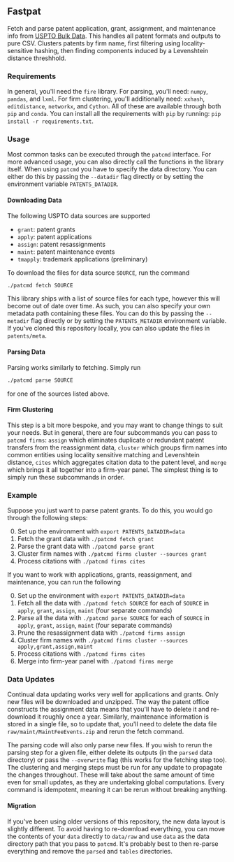 ## Fastpat

Fetch and parse patent application, grant, assignment, and maintenance info from [USPTO Bulk Data](https://bulkdata.uspto.gov/). This handles all patent formats and outputs to pure CSV. Clusters patents by firm name, first filtering using locality-sensitive hashing, then finding components induced by a Levenshtein distance threshhold.

### Requirements

In general, you'll need the `fire` library. For parsing, you'll need: `numpy`, `pandas`, and `lxml`. For firm clustering, you'll additionally need: `xxhash`, `editdistance`, `networkx`, and `Cython`. All of these are available through both `pip` and `conda`. You can install all the requirements with `pip` by running: `pip install -r requirements.txt`.

### Usage

Most common tasks can be executed through the `patcmd` interface. For more advanced usage, you can also directly call the functions in the library itself. When using `patcmd` you have to specify the data directory. You can either do this by passing the `--datadir` flag directly or by setting the environment variable `PATENTS_DATADIR`.

#### Downloading Data

The following USPTO data sources are supported
- `grant`: patent grants
- `apply`: patent applications
- `assign`: patent resassignments
- `maint`: patent maintenance events
- `tmapply`: trademark applications (preliminary)

To download the files for data source `SOURCE`, run the command
``` bash
./patcmd fetch SOURCE
```

This library ships with a list of source files for each type, however this will become out of date over time. As such, you can also specify your own metadata path containing these files. You can do this by passing the `--metadir` flag directly or by setting the `PATENTS_METADIR` environment variable. If you've cloned this repository locally, you can also update the files in `patents/meta`.

#### Parsing Data

Parsing works similarly to fetching. Simply run
``` bash
./patcmd parse SOURCE
```
for one of the sources listed above.

#### Firm Clustering

This step is a bit more bespoke, and you may want to change things to suit your needs. But in general, there are four subcommands you can pass to `patcmd firms`: `assign` which eliminates duplicate or redundant patent transfers from the reassignment data, `cluster` which groups firm names into common entities using locality sensitive matching and Levenshtein distance, `cites` which aggregates citation data to the patent level, and `merge` which brings it all together into a firm-year panel. The simplest thing is to simply run these subcommands in order.

### Example

Suppose you just want to parse patent grants. To do this, you would go through the following steps:

0. Set up the environment with `export PATENTS_DATADIR=data`
1. Fetch the grant data with `./patcmd fetch grant`
2. Parse the grant data with `./patcmd parse grant`
4. Cluster firm names with `./patcmd firms cluster --sources grant`
5. Process citations with `./patcmd firms cites`

If you want to work with applications, grants, reassignment, and maintenance, you can run the following

0. Set up the environment with `export PATENTS_DATADIR=data`
1. Fetch all the data with `./patcmd fetch SOURCE` for each of `SOURCE` in `apply`, `grant`, `assign`, `maint` (four separate commands)
2. Parse all the data with `./patcmd parse SOURCE` for each of `SOURCE` in `apply`, `grant`, `assign`, `maint` (four separate commands)
3. Prune the resassignment data with `./patcmd firms assign`
4. Cluster firm names with `./patcmd firms cluster --sources apply,grant,assign,maint`
5. Process citations with `./patcmd firms cites`
6. Merge into firm-year panel with `./patcmd firms merge`

### Data Updates

Continual data updating works very well for applications and grants. Only new files will be downloaded and unzipped. The way the patent office constructs the assignment data means that you'll have to delete it and re-download it roughly once a year. Similarly, maintenance information is stored in a single file, so to update that, you'll need to delete the data file `raw/maint/MaintFeeEvents.zip` and rerun the fetch command.

The parsing code will also only parse new files. If you wish to rerun the parsing step for a given file, either delete its outputs (in the `parsed` data directory) or pass the `--overwrite` flag (this works for the fetching step too). The clustering and merging steps must be run for any update to propagate the changes throughout. These will take about the same amount of time even for small updates, as they are undertaking global computations. Every command is idempotent, meaning it can be rerun without breaking anything.

#### Migration

If you've been using older versions of this repository, the new data layout is slightly different. To avoid having to re-download everything, you can move the contents of your `data` directly to `data/raw` and use `data` as the data directory path that you pass to `patcmd`. It's probably best to then re-parse everything and remove the `parsed` and `tables` directories.
